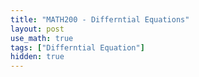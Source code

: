 ```yaml
---
title: "MATH200 - Differntial Equations"
layout: post
use_math: true
tags: ["Differntial Equation"]
hidden: true
---
```


<br>